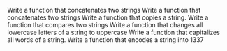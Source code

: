 Write a function that concatenates two strings
Write a function that concatenates two strings
Write a function that copies a string.
Write a function that compares two strings
Write a function that changes all lowercase letters of a string to uppercase
Write a function that capitalizes all words of a string.
Write a function that encodes a string into 1337
